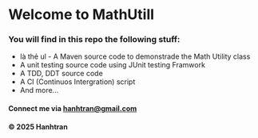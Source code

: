 # Welcome to MathUtill

### You will find in this repo the following stuff:

* là thẻ ul - A Maven source code to demonstrade the Math Utility class
* A unit testing source code using JUnit testing Framwork
* A TDD, DDT source code
* A CI (Continuos Intergration) script
* And more...

#### Connect me via hanhtran@gmail.com
#### &#169; 2025 Hanhtran